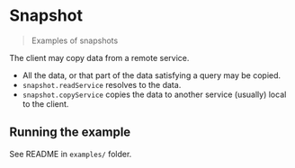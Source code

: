# Snapshot

> Examples of snapshots

The client may copy data from a remote service.
- All the data, or that part of the data satisfying a query may be copied.
- `snapshot.readService` resolves to the data.
- `snapshot.copyService` copies the data to another service (usually) local to the client.

## Running the example

See README in `examples/` folder.
